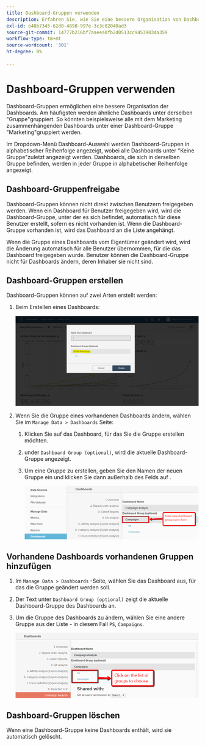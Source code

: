 ```yaml
---
title: Dashboard-Gruppen verwenden
description: Erfahren Sie, wie Sie eine bessere Organisation von Dashboards ermöglichen.
exl-id: e48b7345-62d0-4898-997e-3c3c02040ad3
source-git-commit: 14777b216bf7aaeea0fb2d0513cc94539034a359
workflow-type: tm+mt
source-wordcount: '301'
ht-degree: 0%

---
```


# Dashboard-Gruppen verwenden

Dashboard-Gruppen ermöglichen eine bessere Organisation der Dashboards. Am häufigsten werden ähnliche Dashboards unter derselben &quot;Gruppe&quot;gruppiert. So könnten beispielsweise alle mit dem Marketing zusammenhängenden Dashboards unter einer Dashboard-Gruppe &quot;Marketing&quot;gruppiert werden.

Im Dropdown-Menü Dashboard-Auswahl werden Dashboard-Gruppen in alphabetischer Reihenfolge angezeigt, wobei alle Dashboards unter &quot;Keine Gruppe&quot;zuletzt angezeigt werden. Dashboards, die sich in derselben Gruppe befinden, werden in jeder Gruppe in alphabetischer Reihenfolge angezeigt.

## Dashboard-Gruppenfreigabe

Dashboard-Gruppen können nicht direkt zwischen Benutzern freigegeben werden. Wenn ein Dashboard für Benutzer freigegeben wird, wird die Dashboard-Gruppe, unter der es sich befindet, automatisch für diese Benutzer erstellt, sofern es nicht vorhanden ist. Wenn die Dashboard-Gruppe vorhanden ist, wird das Dashboard an die Liste angehängt.

Wenn die Gruppe eines Dashboards vom Eigentümer geändert wird, wird die Änderung automatisch für alle Benutzer übernommen, für die das Dashboard freigegeben wurde. Benutzer können die Dashboard-Gruppe nicht für Dashboards ändern, deren Inhaber sie nicht sind.

## Dashboard-Gruppen erstellen

Dashboard-Gruppen können auf zwei Arten erstellt werden:

1. Beim Erstellen eines Dashboards:

   ![Dashboard-Gruppe erstellen](../../assets/create-dashboard-groups-new-dashboard.png)

1. Wenn Sie die Gruppe eines vorhandenen Dashboards ändern, wählen Sie im `Manage Data > Dashboards` Seite:

   1. Klicken Sie auf das Dashboard, für das Sie die Gruppe erstellen möchten.

   1. under `Dashboard Group (optional)`, wird die aktuelle Dashboard-Gruppe angezeigt.

   1. Um eine Gruppe zu erstellen, geben Sie den Namen der neuen Gruppe ein und klicken Sie dann außerhalb des Felds auf .

      ![Dashboard-Gruppe erstellen](../../assets/create-dashboard-groups-existing-dashboard.png)

## Vorhandene Dashboards vorhandenen Gruppen hinzufügen

1. Im `Manage Data > Dashboards` -Seite, wählen Sie das Dashboard aus, für das die Gruppe geändert werden soll.

1. Der Text unter `Dashboard Group (optional)` zeigt die aktuelle Dashboard-Gruppe des Dashboards an.

1. Um die Gruppe des Dashboards zu ändern, wählen Sie eine andere Gruppe aus der Liste - in diesem Fall `PS`, `Campaigns`.

   ![Gruppen-Dashboard ändern](../../assets/add-existing-dashboard-existing-group.png)

## Dashboard-Gruppen löschen

Wenn eine Dashboard-Gruppe keine Dashboards enthält, wird sie automatisch gelöscht.

